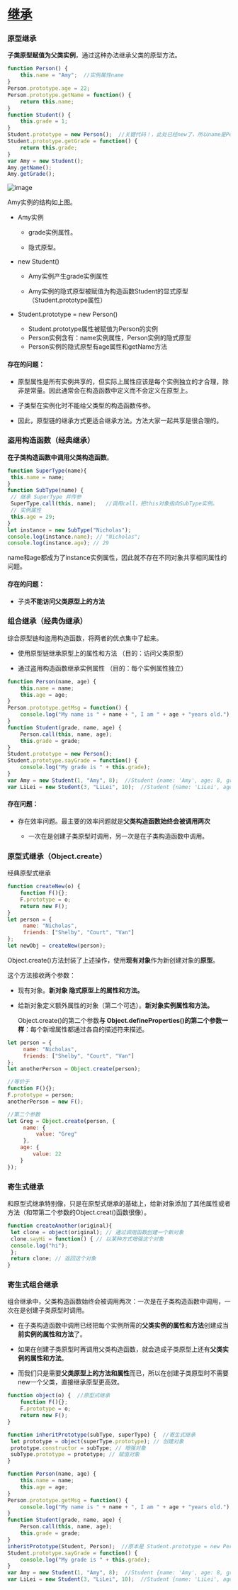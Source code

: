 # [继承](https://github.com/Twlig/issuesBlog/issues/27)

### 原型继承

**子类原型赋值为父类实例**，通过这种办法继承父类的原型方法。

```javascript
function Person() {
    this.name = "Amy";  //实例属性name
}
Person.prototype.age = 22;
Person.prototype.getName = function() {
    return this.name;
}
function Student() {
    this.grade = 1;
}
Student.prototype = new Person();  //关键代码！，此处已经new了，所以name是Person实例属性,不是Amy的
Student.prototype.getGrade = function() {
    return this.grade;
}
var Amy = new Student();
Amy.getName();
Amy.getGrade();
```

![image](https://user-images.githubusercontent.com/22440467/157395559-b5acd74f-6c88-47ed-97f6-ec742eb64fd2.png)

Amy实例的结构如上图。

- Amy实例

  - grade实例属性。

  - 隐式原型。

- new Student()

  - Amy实例产生grade实例属性

  - Amy实例的隐式原型被赋值为构造函数Student的显式原型（Student.prototype属性）

- Student.prototype = new Person()

  - Student.prototype属性被赋值为Person的实例
  - Person实例含有：name实例属性，Person实例的隐式原型
  - Person实例的隐式原型有age属性和getName方法

#### 存在的问题：

- 原型属性是所有实例共享的，但实际上属性应该是每个实例独立的才合理，除非是常量。因此通常会在构造函数中定义而不会定义在原型上。

- 子类型在实例化时不能给父类型的构造函数传参。

- 因此，原型链的继承方式更适合继承方法。方法大家一起共享是很合理的。

  

### 盗用构造函数（经典继承）

**在子类构造函数中调用父类构造函数**。

```javascript
function SuperType(name){ 
 this.name = name; 
} 
function SubType(name) { 
 // 继承 SuperType 并传参
 SuperType.call(this, name);   //调用call，把this对象指向SubType实例。
 // 实例属性
 this.age = 29; 
} 
let instance = new SubType("Nicholas"); 
console.log(instance.name); // "Nicholas"; 
console.log(instance.age); // 29
```

name和age都成为了instance实例属性，因此就不存在不同对象共享相同属性的问题。

#### 存在的问题：

- 子类**不能访问父类原型上的方法**

  

### 组合继承（经典伪继承）

综合原型链和盗用构造函数，将两者的优点集中了起来。

- 使用原型链继承原型上的属性和方法 （目的：访问父类原型）

- 通过盗用构造函数继承实例属性  （目的：每个实例属性独立）

```javascript
function Person(name, age) {
    this.name = name;
    this.age = age;
}
Person.prototype.getMsg = function() {
    console.log("My name is " + name + ", I am " + age + "years old.");
}
function Student(grade, name, age) {
    Person.call(this, name, age);
    this.grade = grade;
}
Student.prototype = new Person();
Student.prototype.sayGrade = function() {
    console.log("My grade is " + this.grade);
}
var Amy = new Student(1, "Amy", 8);  //Student {name: 'Amy', age: 8, grade: 1}
var LiLei = new Student(3, "LiLei", 10);  //Student {name: 'LiLei', age: 10, grade: 3}
```

#### 存在问题：

- 存在效率问题。最主要的效率问题就是**父类构造函数始终会被调用两次**

  - 一次在是创建子类原型时调用，另一次是在子类构造函数中调用。

    

### 原型式继承（Object.create）

经典原型式继承

```javascript
function createNew(o) {
    function F(){};
    F.prototype = o;
    return new F();
}
let person = { 
     name: "Nicholas", 
     friends: ["Shelby", "Court", "Van"] 
}; 
let newObj = createNew(person);
```

Object.create()方法封装了上述操作，使用**现有对象**作为新创建对象的**原型**。

这个方法接收两个参数：

- 现有对象。**新对象 隐式原型上的属性和方法。**

- 给新对象定义额外属性的对象（第二个可选）。**新对象实例属性和方法。**

  Object.create()的第二个参数**与 Object.defineProperties()的第二个参数一样**：每个新增属性都通过各自的描述符来描述。

```javascript
let person = { 
     name: "Nicholas", 
     friends: ["Shelby", "Court", "Van"] 
}; 
let anotherPerson = Object.create(person);

//等价于 
function F(){};
F.prototype = person;
anotherPerson = new F();

//第二个参数
let Greg = Object.create(person, { 
     name: { 
         value: "Greg" 
     },
    age: {
        value: 22
    }
});
```



### 寄生式继承

和原型式继承特别像，只是在原型式继承的基础上，给新对象添加了其他属性或者方法（和带第二个参数的Object.creat()函数很像）。

```javascript
function createAnother(original){ 
 let clone = object(original); // 通过调用函数创建一个新对象
 clone.sayHi = function() { // 以某种方式增强这个对象
 console.log("hi"); 
 }; 
 return clone; // 返回这个对象
}
```



### 寄生式组合继承

组合继承中，父类构造函数始终会被调用两次：一次是在子类构造函数中调用，一次在是创建子类原型时调用。

- 在子类构造函数中调用已经把每个实例所需的**父类实例的属性和方法**创建成当**前实例的属性和方法**了。

- 如果在创建子类原型时再调用父类构造函数，就会造成子类原型上还有**父类实例的属性和方法**。
- 而我们只是需要**父类原型上的方法和属性**而已，所以在创建子类原型时不需要new一个父类，直接继承原型更高效。

```javascript
function object(o) {  //原型式继承
    function F(){};
    F.prototype = o;
    return new F();
}

function inheritPrototype(subType, superType) {  //寄生式继承
 let prototype = object(superType.prototype); // 创建对象
 prototype.constructor = subType; // 增强对象 
 subType.prototype = prototype; // 赋值对象
}

function Person(name, age) {
    this.name = name;
    this.age = age;
}
Person.prototype.getMsg = function() {
    console.log("My name is " + name + ", I am " + age + "years old.");
}
function Student(grade, name, age) {
    Person.call(this, name, age);
    this.grade = grade;
}
inheritPrototype(Student, Person);  //原本是 Student.prototype = new Person();
Student.prototype.sayGrade = function() {
    console.log("My grade is " + this.grade);
}
var Amy = new Student(1, "Amy", 8);  //Student {name: 'Amy', age: 8, grade: 1}
var LiLei = new Student(3, "LiLei", 10);  //Student {name: 'LiLei', age: 10, grade: 3}
```







